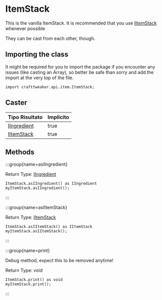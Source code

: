 # ItemStack

This is the vanilla ItemStack. It is recommended that you use [IItemStack](/vanilla/api/items/IItemStack) whenever possible <p> They can be cast from each other, though.

## Importing the class

It might be required for you to import the package if you encounter any issues (like casting an Array), so better be safe than sorry and add the import at the very top of the file.
```zenscript
import crafttweaker.api.item.ItemStack;
```


## Caster

| Tipo Risultato                                | Implicito |
| --------------------------------------------- | --------- |
| [IIngredient](/vanilla/api/items/IIngredient) | true      |
| [IItemStack](/vanilla/api/items/IItemStack)   | true      |

## Methods

:::group{name=asIIngredient}

Return Type: [IIngredient](/vanilla/api/items/IIngredient)

```zenscript
ItemStack.asIIngredient() as IIngredient
myItemStack.asIIngredient();
```

:::

:::group{name=asIItemStack}

Return Type: [IItemStack](/vanilla/api/items/IItemStack)

```zenscript
ItemStack.asIItemStack() as IItemStack
myItemStack.asIItemStack();
```

:::

:::group{name=print}

Debug method, expect this to be removed anytime!

Return Type: void

```zenscript
ItemStack.print() as void
myItemStack.print();
```

:::


